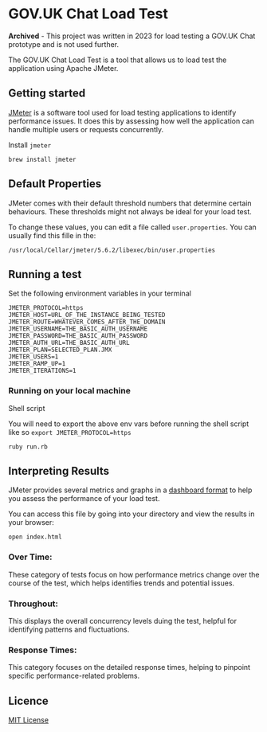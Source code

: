 # GOV.UK Chat Load Test 

**Archived** - This project was written in 2023 for load testing a GOV.UK Chat prototype and is not used further.

The GOV.UK Chat Load Test is a tool that allows us to load test the application using Apache JMeter.

## Getting started
[JMeter](https://jmeter.apache.org/) is a software tool used for load testing applications to identify performance issues. It does this by assessing how well the application can handle multiple users or requests concurrently.


Install `jmeter`

```shell
brew install jmeter
```
## Default Properties
JMeter comes with their default threshold numbers that determine certain behaviours. These thresholds might not always be ideal for your load test.

To change these values, you can edit a file called ```user.properties```. You can usually find this fille in the:

```
/usr/local/Cellar/jmeter/5.6.2/libexec/bin/user.properties
```

## Running a test

Set the following environment variables in your terminal

```shell
JMETER_PROTOCOL=https
JMETER_HOST=URL_OF_THE_INSTANCE_BEING_TESTED
JMETER_ROUTE=WHATEVER_COMES_AFTER_THE_DOMAIN
JMETER_USERNAME=THE_BASIC_AUTH_USERNAME
JMETER_PASSWORD=THE_BASIC_AUTH_PASSWORD
JMETER_AUTH_URL=THE_BASIC_AUTH_URL
JMETER_PLAN=SELECTED_PLAN.JMX
JMETER_USERS=1
JMETER_RAMP_UP=1
JMETER_ITERATIONS=1
```

### Running on your local machine

Shell script

You will need to export the above env vars before running the shell script like so `export JMETER_PROTOCOL=https`

```shell
ruby run.rb
```

## Interpreting Results

JMeter provides several metrics and graphs in a [dashboard format](https://jmeter.apache.org/usermanual/generating-dashboard.html) to help you assess the performance of your load test.

You can access this file by going into your directory and view the results in your browser:
```
open index.html
```

### Over Time:
These category of tests focus on how performance metrics change over the course of the test, which helps identifies trends and potential issues.

### Throughout:
This displays the overall concurrency levels duing the test, helpful for identifying patterns and fluctuations.

### Response Times:
This category focuses on the detailed response times, helping to pinpoint specific performance-related problems.

## Licence

[MIT License](LICENCE)
